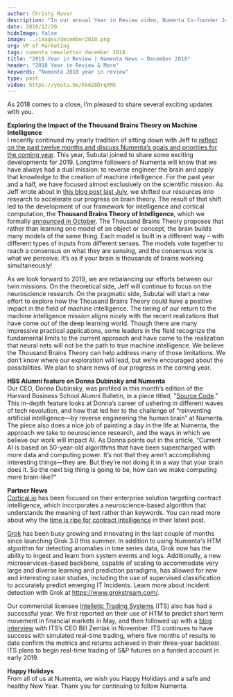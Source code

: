 ```yaml
---
author: Christy Maver
description: "In our annual Year in Review video, Numenta Co-founder Jeff Hawkins and VP Research Subutai Ahmad share their plans for exploring how the Thousand Brains Theory of Intelligence can have a positive impact in the field of machine intelligence."
date: 2018/12/20
hideImage: false
image: ../images/december2018.png
org: VP of Marketing
tags: numenta newsletter december 2018
title: "2018 Year in Review | Numenta News – December 2018"
header: "2018 Year in Review & More"
keywords: "Numenta 2018 year in review"
type: post
video: https://youtu.be/Kkm28DrqXMk
---
```


As 2018 comes to a close, I’m pleased to share several exciting updates with you.

**Exploring the Impact of the Thousand Brains Theory on Machine Intelligence**
<br>I recently continued my yearly tradition of sitting down with Jeff to [reflect on the past twelve months and discuss Numenta’s goals and priorities for the coming year](/resources/videos/numenta-2018-year-in-review/). This year, Subutai joined to share some exciting developments for 2019.  Longtime followers of Numenta will know that we have always had a dual mission: to reverse engineer the brain and apply that knowledge to the creation of machine intelligence.  For the past year and a half, we have focused almost exclusively on the scientific mission.  As Jeff wrote about in [this blog post last July]( /blog/2017/07/18/Numenta-Research-FY-2018/), we shifted our resources into research to accelerate our progress on brain theory.  The result of that shift led to the development of our framework for intelligence and cortical computation, the **Thousand Brains Theory of Intelligence**, which we formally [announced in October](/press/2018/10/15/numenta-introduces-breakthrough-theory-for-intelligence-and-cortical-computation/).  The Thousand Brains Theory proposes that rather than learning one model of an object or concept, the brain builds many models of the same thing. Each model is built in a different way – with different types of inputs from different senses.  The models vote together to reach a consensus on what they are sensing, and the consensus vote is what we perceive.   It’s as if your brain is thousands of brains working simultaneously!

As we look forward to 2019, we are rebalancing our efforts between our twin missions.  On the theoretical side, Jeff will continue to focus on the neuroscience research.  On the pragmatic side, Subutai will start a new effort to explore how the Thousand Brains Theory could have a positive impact in the field of machine intelligence.   The timing of our return to the machine intelligence mission aligns nicely with the recent realizations that have come out of the deep learning world.  Though there are many impressive practical applications, some leaders in the field recognize the fundamental limits to the current approach and have come to the realization that neural nets will not be the path to true machine intelligence.  We believe the Thousand Brains Theory can help address many of those limitations.  We don’t know where our exploration will lead, but we’re encouraged about the possibilities.  We plan to share news of our progress in the coming year.

**HBS Alumni feature on Donna Dubinsky and Numenta**
<br>Our CEO, Donna Dubinsky, was profiled in this month’s edition of the Harvard Business School Alumni Bulletin, in a piece titled, "[Source Code](https://www.alumni.hbs.edu/stories/Pages/story-impact.aspx?num=6827).” This in-depth feature looks at Donna’s career of ushering in different waves of tech revolution, and how that led her to the challenge of “reinventing artificial intelligence—by reverse engineering the human brain” at Numenta.  The piece also does a nice job of painting a day in the life at Numenta, the approach we take to neuroscience research, and the ways in which we believe our work will impact AI. As Donna points out in the article, “Current AI is based on 50-year-old algorithms that have been supercharged with more data and computing power. It’s not that they aren’t accomplishing interesting things—they are. But they’re not doing it in a way that your brain does it. So the next big thing is going to be, how can we make computing more brain-like?”

**Partner News**
<br>[Cortical.io](https://www.cortical.io/) has been focused on their enterprise solution targeting contract intelligence, which incorporates a neuroscience-based algorithm that understands the meaning of text rather than keywords.  You can read more about why the [time is ripe for contract intelligence]( http://www.cortical.io/blog/2018/11/27/the-time-is-ripe-for-contract-intelligence.html) in their latest post.

[Grok]( https://www.grokstream.com/) has been busy growing and innovating in the last couple of months since launching Grok 3.0 this summer. In addition to using Numenta's HTM algorithm for detecting anomalies in time series data, Grok now has the ability to ingest and learn from system events and logs. Additionally, a new microservices-based backbone, capable of scaling to accommodate very large and diverse learning and prediction paradigms, has allowed for new and interesting case studies, including the use of supervised classification to accurately predict emerging IT Incidents. Learn more about incident detection with Grok at https://www.grokstream.com/.

Our commercial licensee [Intelletic Trading Systems]( http://www.intelletic.com/) (ITS) also has had a successful year. We first reported on their use of HTM to predict short term movement in financial markets in May, and then followed up with a [blog interview]( /blog/2018/10/08/intelletic_trading_systems/) with ITS’s CEO Bill Zemlak in November. ITS continues to have success with simulated real-time trading, where five months of results to date confirm the metrics and returns achieved in their three-year backtest. ITS plans to begin real-time trading of S&P futures on a funded account in early 2019.

**Happy Holidays**
<br>From all of us at Numenta, we wish you Happy Holidays and a safe and healthy New Year. Thank you for continuing to follow Numenta.
